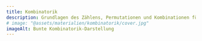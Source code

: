 ```yaml
---
title: Kombinatorik
description: Grundlagen des Zählens, Permutationen und Kombinationen für Mathematik-Wettbewerbe
# image: "@assets/materialien/kombinatorik/cover.jpg"
imageAlt: Bunte Kombinatorik-Darstellung
---
```

